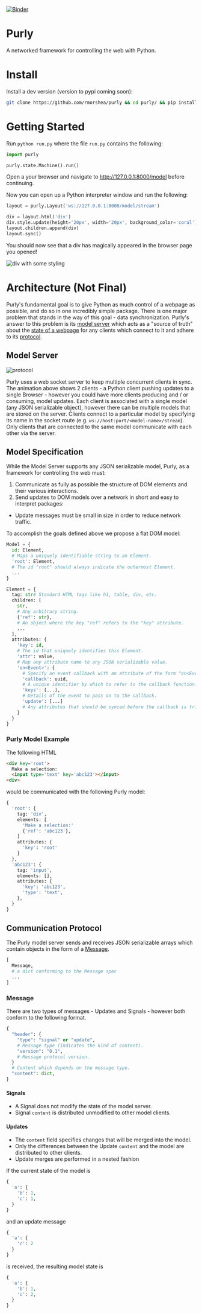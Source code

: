 [![Binder](https://mybinder.org/badge.svg)](https://mybinder.org/v2/gh/rmorshea/purly/react?filepath=examples/notebooks)


# Purly

A networked framework for controlling the web with Python.


# Install

Install a dev version (version to pypi coming soon):

```bash
git clone https://github.com/rmorshea/purly && cd purly/ && pip install -e . -r requirements.txt
```


# Getting Started

Run `python run.py` where the file `run.py` contains the following:

```python
import purly

purly.state.Machine().run()
```

Open a your browser and navigate to http://127.0.0.1:8000/model before continuing.

Now you can open up a Python interpreter window and run the following:

```python
layout = purly.Layout('ws://127.0.0.1:8000/model/stream')

div = layout.html('div')
div.style.update(height='20px', width='20px', background_color='coral')
layout.children.append(div)
layout.sync()
```

You should now see that a div has magically appeared in the browser page you opened!

![div with some styling](https://raw.githubusercontent.com/rmorshea/purly/master/docs/getting-started-div.png)


# Architecture (Not Final)

Purly's fundamental goal is to give Python as much control of a webpage as possible, and do so in one incredibly simple package. There is one major problem that stands in the way of this goal - data synchronization. Purly's answer to this problem is its [model server](#model-server) which acts as a "source of truth" about the [state of a webpage](#model-specification) for any clients which connect to it and adhere to its [protocol](#communication-protocol).


## Model Server

![protocol](https://raw.githubusercontent.com/rmorshea/purly/master/docs/protocol/protocol.gif)

Purly uses a web socket server to keep multiple concurrent clients in sync. The animation above shows 2 clients - a Python client pushing updates to a single Browser - however you could have more clients producing and / or consuming, model updates. Each client is associated with a single model (any JSON serializable object), however there can be multiple models that are stored on the server. Clients connect to a particular model by specifying its name in the socket route (e.g. `ws://host:port/<model-name>/stream`). Only clients that are connected to the same model communicate with each other via the server.


## Model Specification

While the Model Server supports any JSON serializable model, Purly, as a framework for controlling the web must:

1. Communicate as fully as possible the structure of DOM elements and their various interactions.
2. Send updates to DOM models over a network in short and easy to interpret packages:
  + Update messages must be small in size in order to reduce network traffic.

To accomplish the goals defined above we propose a flat DOM model:

```python
Model = {
  id: Element,
  # Maps a uniquely identifiable string to an Element.
  'root': Element,
  # The id "root" should always indicate the outermost Element.
  ...
}
```

```python
Element = {
  tag: str# Standard HTML tags like h1, table, div, etc.
  children: [
    str,
    # Any arbitrary string.
    {'ref': str},
    # An object where the key "ref" refers to the "key" attribute.
    ...
  ],
  attributes: {
    'key': id,
    # The id that uniquely identifies this Element.
    'attr': value,
    # Map any attribute name to any JSON serializable value.
    'on<Event>': {
      # Specify an event callback with an attribute of the form "on<Event>".
      'callback': uuid,
      # A unique identifier by which to refer to the callback function.
      'keys': [...],
      # Details of the event to pass on to the callback.
      'update': [...]
      # Any attributes that should be synced before the callback is triggered.
    }
  }
}
```


### Purly Model Example

The following HTML

```html
<div key='root'>
  Make a selection:
  <input type='text' key='abc123'></input>
<div>
```

would be communicated with the following Purly model:

```python
{
  'root': {
    tag: 'div',
    elements: [
      'Make a selection:'
      {'ref': 'abc123'},
    ]
    attributes: {
      'key': 'root'
    }
  },
  'abc123': {
    tag: 'input',
    elements: [],
    attributes: {
      'key': 'abc123',
      'type': 'text',
    },
  }
}
```


## Communication Protocol

The Purly model server sends and receives JSON serializable arrays which contain objects in the form of a [Message](#message).

```python
[
  Message,
  # a dict conforming to the Message spec
  ...
]
```


### Message

There are two types of messages - Updates and Signals - however both conform to the following format.

```python
{
  "header": {
    "type": "signal" or "update",
    # Message type (indicates the kind of content).
    "version": "0.1",
    # Message protocol version.
  }
  # Content which depends on the message type.
  "content": dict,
}
```


#### Signals

+ A Signal does not modify the state of the model server.
+ Signal `content` is distributed unmodified to other model clients.


#### Updates

+ The `content` field specifies changes that will be merged into the model.
+ Only the differences between the Update `content` and the model are distributed to other clients.
+ Update merges are performed in a nested fashion

If the current state of the model is

```python
{
  'a': {
    'b': 1,
    'c': 1,
  }
}
```

and an update message

```python
{
  'a': {
    'c': 2
  }
}
```

is received, the resulting model state is

```python
{
  'a': {
    'b': 1,
    'c': 2,
  }
}
```
